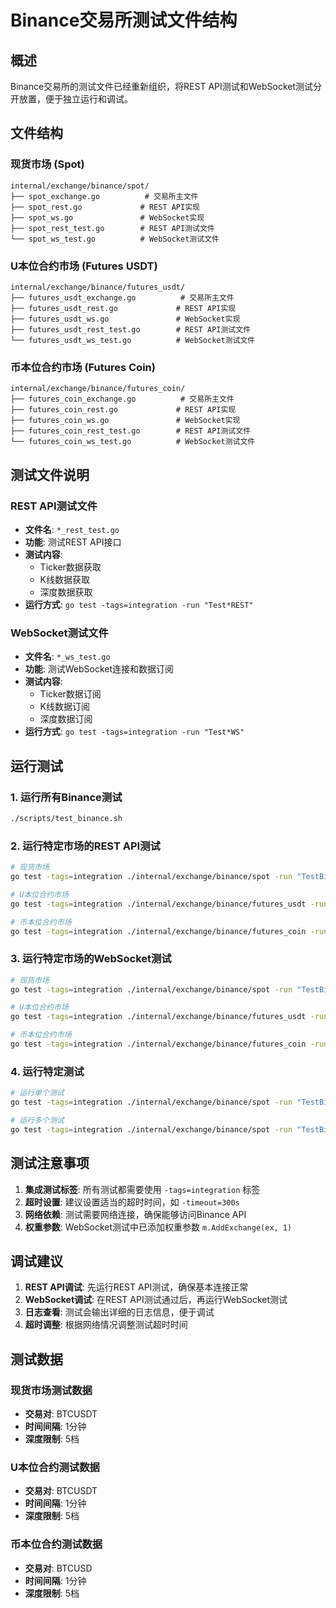 # Binance交易所测试文件结构

## 概述

Binance交易所的测试文件已经重新组织，将REST API测试和WebSocket测试分开放置，便于独立运行和调试。

## 文件结构

### 现货市场 (Spot)
```
internal/exchange/binance/spot/
├── spot_exchange.go          # 交易所主文件
├── spot_rest.go             # REST API实现
├── spot_ws.go               # WebSocket实现
├── spot_rest_test.go        # REST API测试文件
└── spot_ws_test.go          # WebSocket测试文件
```

### U本位合约市场 (Futures USDT)
```
internal/exchange/binance/futures_usdt/
├── futures_usdt_exchange.go          # 交易所主文件
├── futures_usdt_rest.go             # REST API实现
├── futures_usdt_ws.go               # WebSocket实现
├── futures_usdt_rest_test.go        # REST API测试文件
└── futures_usdt_ws_test.go          # WebSocket测试文件
```

### 币本位合约市场 (Futures Coin)
```
internal/exchange/binance/futures_coin/
├── futures_coin_exchange.go          # 交易所主文件
├── futures_coin_rest.go             # REST API实现
├── futures_coin_ws.go               # WebSocket实现
├── futures_coin_rest_test.go        # REST API测试文件
└── futures_coin_ws_test.go          # WebSocket测试文件
```

## 测试文件说明

### REST API测试文件
- **文件名**: `*_rest_test.go`
- **功能**: 测试REST API接口
- **测试内容**:
  - Ticker数据获取
  - K线数据获取
  - 深度数据获取
- **运行方式**: `go test -tags=integration -run "Test*REST"`

### WebSocket测试文件
- **文件名**: `*_ws_test.go`
- **功能**: 测试WebSocket连接和数据订阅
- **测试内容**:
  - Ticker数据订阅
  - K线数据订阅
  - 深度数据订阅
- **运行方式**: `go test -tags=integration -run "Test*WS"`

## 运行测试

### 1. 运行所有Binance测试
```bash
./scripts/test_binance.sh
```

### 2. 运行特定市场的REST API测试
```bash
# 现货市场
go test -tags=integration ./internal/exchange/binance/spot -run "TestBinanceSpotREST" -v

# U本位合约市场
go test -tags=integration ./internal/exchange/binance/futures_usdt -run "TestBinanceFuturesUSDTREST" -v

# 币本位合约市场
go test -tags=integration ./internal/exchange/binance/futures_coin -run "TestBinanceFuturesCoinREST" -v
```

### 3. 运行特定市场的WebSocket测试
```bash
# 现货市场
go test -tags=integration ./internal/exchange/binance/spot -run "TestBinanceSpotWS" -v

# U本位合约市场
go test -tags=integration ./internal/exchange/binance/futures_usdt -run "TestBinanceFuturesUSDTWS" -v

# 币本位合约市场
go test -tags=integration ./internal/exchange/binance/futures_coin -run "TestBinanceFuturesCoinWS" -v
```

### 4. 运行特定测试
```bash
# 运行单个测试
go test -tags=integration ./internal/exchange/binance/spot -run "TestBinanceSpotREST_Ticker" -v

# 运行多个测试
go test -tags=integration ./internal/exchange/binance/spot -run "TestBinanceSpotREST" -v
```

## 测试注意事项

1. **集成测试标签**: 所有测试都需要使用 `-tags=integration` 标签
2. **超时设置**: 建议设置适当的超时时间，如 `-timeout=300s`
3. **网络依赖**: 测试需要网络连接，确保能够访问Binance API
4. **权重参数**: WebSocket测试中已添加权重参数 `m.AddExchange(ex, 1)`

## 调试建议

1. **REST API调试**: 先运行REST API测试，确保基本连接正常
2. **WebSocket调试**: 在REST API测试通过后，再运行WebSocket测试
3. **日志查看**: 测试会输出详细的日志信息，便于调试
4. **超时调整**: 根据网络情况调整测试超时时间

## 测试数据

### 现货市场测试数据
- **交易对**: BTCUSDT
- **时间间隔**: 1分钟
- **深度限制**: 5档

### U本位合约测试数据
- **交易对**: BTCUSDT
- **时间间隔**: 1分钟
- **深度限制**: 5档

### 币本位合约测试数据
- **交易对**: BTCUSD
- **时间间隔**: 1分钟
- **深度限制**: 5档
